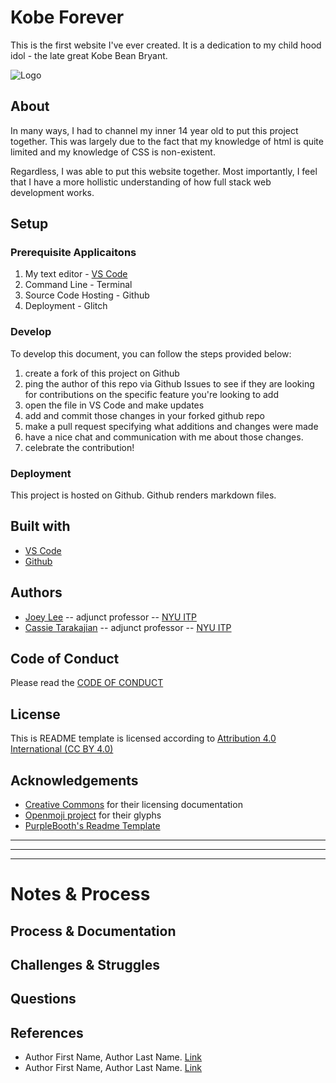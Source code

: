 # Kobe Forever
<!-- A one sentence description of the project or assignment -->
This is the first website I've ever created. It is a dedication to my child hood idol - the late great Kobe Bean Bryant.

![Logo](https://larrybrownsports.com/wp-content/uploads/2017/12/kobe-bryant.jpg)

<!-- It is good practice to add an about or summary -->
## About

In many ways, I had to channel my inner 14 year old to put this project together. This was largely due to the fact that my knowledge of html is quite limited and my knowledge of CSS is non-existent.

Regardless, I was able to put this website together. Most importantly, I feel that I have a more hollistic understanding of how full stack web development works.


<!-- It is essential to describe how to set up your project -->
## Setup

<!-- Any knowledge or tools you will need before hand -->
### Prerequisite Applicaitons

1. My text editor - [VS Code](https://code.visualstudio.com/)
2. Command Line - Terminal
3. Source Code Hosting - Github
4. Deployment - Glitch


<!-- Write instructions on how to start working on your project -->
### Develop

To develop this document, you can follow the steps provided below:
1. create a fork of this project on Github
2. ping the author of this repo via Github Issues to see if they are looking for contributions on the specific feature you're looking to add
3. open the file in VS Code and make updates 
4. add and commit those changes in your forked github repo
5. make a pull request specifying what additions and changes were made
6. have a nice chat and communication with me about those changes. 
7. celebrate the contribution! 

<!-- Notes about the deployment -->
### Deployment

This project is hosted on Github. Github renders markdown files.

## Built with

* [VS Code](https://code.visualstudio.com/)
* [Github](https://github.com)

## Authors

* [Joey Lee](https://jk-lee.com) -- adjunct professor -- [NYU ITP](https://itp.nyu.edu)
* [Cassie Tarakajian](https://cassietarakajian.com/) -- adjunct professor -- [NYU ITP](https://itp.nyu.edu)

## Code of Conduct

Please read the [CODE OF CONDUCT](https://www.mozilla.org/en-US/about/governance/policies/participation/) 

## License

This is README template is licensed according to [Attribution 4.0 International (CC BY 4.0) ](https://creativecommons.org/licenses/by/4.0/)

<!-- thank and reference all the things that made your project happen -->
## Acknowledgements

* [Creative Commons](https://creativecommons.org/licenses/by/4.0/) for their licensing documentation
* [Openmoji project](https://www.openmoji.org/library/#search=notebook&emoji=1F4D4) for their glyphs
* [PurpleBooth's Readme Template](https://gist.github.com/PurpleBooth/109311bb0361f32d87a2)

***
***
***

<!-- For your assignments you might consider  -->
# Notes & Process

<!-- How you built this project - Include images, gifs, and notes here -->
## Process & Documentation

<!-- Any specific challenges or struggles documented -->
## Challenges & Struggles

<!-- Any questions you have -->
## Questions

<!-- References for resources and inspiration -->
## References

* Author First Name, Author Last Name. [Link]()
* Author First Name, Author Last Name. [Link]()